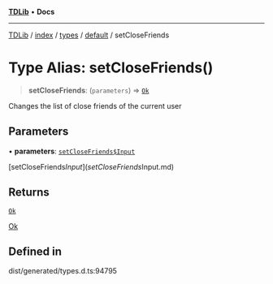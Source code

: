 [**TDLib**](../../../../../../README.md) • **Docs**

***

[TDLib](../../../../../../modules.md) / [index](../../../../../README.md) / [types](../../../README.md) / [default](../README.md) / setCloseFriends

# Type Alias: setCloseFriends()

> **setCloseFriends**: (`parameters`) => [`Ok`](Ok-1.md)

Changes the list of close friends of the current user

## Parameters

• **parameters**: [`setCloseFriends$Input`](setCloseFriends$Input.md)

[setCloseFriends$Input](setCloseFriends$Input.md)

## Returns

[`Ok`](Ok-1.md)

[Ok](Ok-1.md)

## Defined in

dist/generated/types.d.ts:94795
